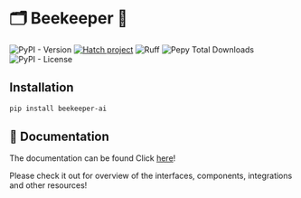 # 🗂️ Beekeeper 🐝

![PyPI - Version](https://img.shields.io/pypi/v/pineflow)
[![Hatch project](https://img.shields.io/badge/%F0%9F%A5%9A-Hatch-4051b5.svg)](https://github.com/pypa/hatch)
![Ruff](https://img.shields.io/endpoint?url=https://raw.githubusercontent.com/astral-sh/ruff/main/assets/badge/v2.json)
![Pepy Total Downloads](https://img.shields.io/pepy/dt/pineflow)
![PyPI - License](https://img.shields.io/pypi/l/beekeeper-ai)

## Installation 

```bash
pip install beekeeper-ai
```

## 📄 Documentation

The documentation can be found Click [here](https://beekeeper-ai.github.io/beekeeper/)!

Please check it out for overview of the interfaces, components, integrations and other resources!
